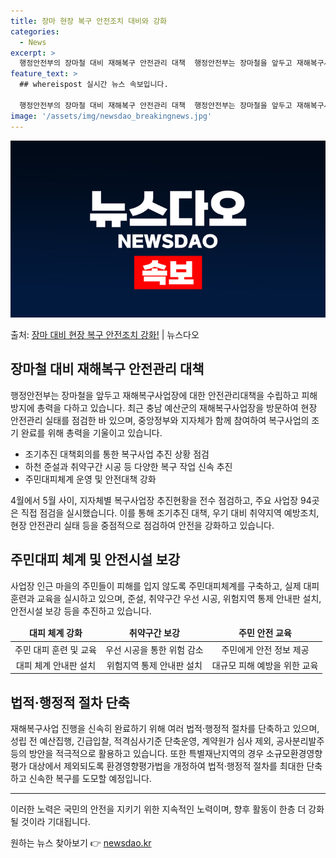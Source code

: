 ```yaml
---
title: 장마 현장 복구 안전조치 대비와 강화
categories:
  - News
excerpt: >
  행정안전부의 장마철 대비 재해복구 안전관리 대책  행정안전부는 장마철을 앞두고 재해복구사업장에 대한 안전관리…
feature_text: >
  ## whereispost 실시간 뉴스 속보입니다.

  행정안전부의 장마철 대비 재해복구 안전관리 대책  행정안전부는 장마철을 앞두고 재해복구사업장에 대한 안전관리…
image: '/assets/img/newsdao_breakingnews.jpg'
---
```


![뉴스다오 속보](/assets/img/newsdao_breakingnews.jpg)

<p>출처: <a href="https://newsdao.kr/4375" rel="dofollow">장마 대비 현장 복구 안전조치 강화!</a> | 뉴스다오</p>

<h2 data-ke-size="size26">장마철 대비 재해복구 안전관리 대책</h2>
<p data-ke-size="size16">행정안전부는 장마철을 앞두고 재해복구사업장에 대한 안전관리대책을 수립하고 피해 방지에 총력을 다하고 있습니다. 최근 충남 예산군의 재해복구사업장을 방문하여 현장 안전관리 실태를 점검한 바 있으며, 중앙정부와 지자체가 함께 참여하여 복구사업의 조기 완료를 위해 총력을 기울이고 있습니다.</p>
<ul>
<li>조기추진 대책회의를 통한 복구사업 추진 상황 점검</li>
<li>하천 준설과 취약구간 시공 등 다양한 복구 작업 신속 추진</li>
<li>주민대피체계 운영 및 안전대책 강화</li>
</ul>
<p data-ke-size="size16">4월에서 5월 사이, 지자체별 복구사업장 추진현황을 전수 점검하고, 주요 사업장 94곳은 직접 점검을 실시했습니다. 이를 통해 조기추진 대책, 우기 대비 취약지역 예방조치, 현장 안전관리 실태 등을 중점적으로 점검하여 안전을 강화하고 있습니다.</p>

<h2 data-ke-size="size26">주민대피 체계 및 안전시설 보강</h2>
<p data-ke-size="size16">사업장 인근 마을의 주민들이 피해를 입지 않도록 주민대피체계를 구축하고, 실제 대피훈련과 교육을 실시하고 있으며, 준설, 취약구간 우선 시공, 위험지역 통제 안내판 설치, 안전시설 보강 등을 추진하고 있습니다.</p>
<table>
<thead>
<tr>
<td style="text-align: center; height: 17px;"><b>대피 체계 강화</b></td>
<td style="text-align: center; height: 17px;"><b>취약구간 보강</b></td>
<td style="text-align: center; height: 17px;"><b>주민 안전 교육</b></td>
</tr>
</thead>
<tbody>
<tr>
<td style="text-align: center; height: 17px;">주민 대피 훈련 및 교육</td>
<td style="text-align: center; height: 17px;">우선 시공을 통한 위험 감소</td>
<td style="text-align: center; height: 17px;">주민에게 안전 정보 제공</td>
</tr>
<tr>
<td style="text-align: center; height: 17px;">대피 체계 안내판 설치</td>
<td style="text-align: center; height: 17px;">위험지역 통제 안내판 설치</td>
<td style="text-align: center; height: 17px;">대규모 피해 예방을 위한 교육</td>
</tr>
</tbody>
</table>

<h2 data-ke-size="size26">법적·행정적 절차 단축</h2>
<p data-ke-size="size16">재해복구사업 진행을 신속히 완료하기 위해 여러 법적·행정적 절차를 단축하고 있으며, 성립 전 예산집행, 긴급입찰, 적격심사기준 단축운영, 계약원가 심사 제외, 공사분리발주 등의 방안을 적극적으로 활용하고 있습니다. 또한 특별재난지역의 경우 소규모환경영향평가 대상에서 제외되도록 환경영향평가법을 개정하여 법적·행정적 절차를 최대한 단축하고 신속한 복구를 도모할 예정입니다.</p>
<hr>
<p data-ke-size="size16">이러한 노력은 국민의 안전을 지키기 위한 지속적인 노력이며, 향후 활동이 한층 더 강화될 것이라 기대됩니다.</p> 

원하는 뉴스 찾아보기 👉 <a href="https://newsdao.kr" rel="dofollow">newsdao.kr</a>


